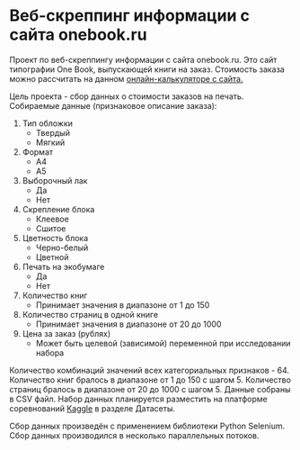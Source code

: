 # Веб-скреппинг информации с сайта onebook.ru
Проект по веб-скреппингу информации с сайта onebook.ru. 
Это сайт типографии One Book, выпускающей книги на заказ. Стоимость заказа можно рассчитать на данном [онлайн-калькуляторе с сайта.](https://www.onebook.ru/help/calculators/)

Цель проекта - сбор данных о стоимости заказов на печать.
Собираемые данные (признаковое описание заказа):
1) Тип обложки
    * Твердый
    * Мягкий
2) Формат
    * А4
    * А5
3) Выборочный лак
    * Да
    * Нет
4) Скрепление блока
    * Клеевое
    * Сшитое
5) Цветность блока
    * Черно-белый
    * Цветной
6) Печать на экобумаге
    * Да
    * Нет
7) Количество книг
    * Принимает значения в диапазоне от 1 до 150 
8) Количество страниц в одной книге
    * Принимает значения в диапазоне от 20 до 1000
9) Цена за заказ (рублях)
    * Может быть целевой (зависимой) переменной при исследовании набора 

Количество комбинаций значений всех категориальных признаков - 64. Количество книг бралось в диапазоне от 1 до 150 с шагом 5. Количество страниц бралось в диапазоне от 20 до 1000 с шагом 5. 
Данные собраны в CSV файл. Набор данных планируется разместить на платформе соревнований [Kaggle](https://www.kaggle.com/datasets) в разделе Датасеты.

Сбор данных произведён с применением библиотеки Python Selenium. Сбор данных производился в несколько параллельных потоков.
